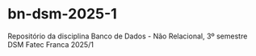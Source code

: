 # bn-dsm-2025-1
Repositório da disciplina Banco de Dados - Não Relacional, 3º semestre DSM Fatec Franca 2025/1
